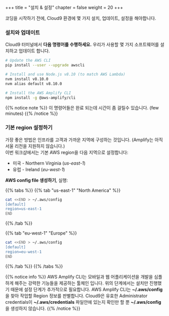 +++
title = "설치 & 설정"
chapter = false
weight = 20
+++

코딩을 시작하기 전에, Cloud9 환경에 몇 가지 설치, 업데이트, 설정을 해야합니다.

### 설치와 업데이트

Cloud9 터미널에서 **다음 명령어를 수행하세요.**  우리가 사용할 몇 가지 소프트웨어를 설치하고 업데이트 합니다.

```bash
# Update the AWS CLI
pip install --user --upgrade awscli

# Install and use Node.js v8.10 (to match AWS Lambda)
nvm install v8.10.0
nvm alias default v8.10.0

# Install the AWS Amplify CLI
npm install -g @aws-amplify/cli
```

{{% notice note %}}
이 명령어들은 완료 되는데 시간이 좀 걸릴수 있습니다. (few minutes)
{{% /notice %}}

### 기본 region 설정하기  

가장 좋은 방법은 인프라를 고객과 가까운 지역에 구성하는 것입니다. (Amplify는 아직 서울 리전을 지원하지 않습니다.)    
이번 워크샵에서는 기본 AWS region을 다음 지역으로 설정합니다:    
-  미국 - Northern Virginia (*us-east-1*)  
-  유럽 - Ireland (*eu-west-1*) 

**AWS config file 생성하기**, 실행:

{{% tabs %}}
{{% tab "us-east-1" "North America" %}}
```bash
cat <<END > ~/.aws/config
[default]
region=us-east-1
END
```
{{% /tab %}}

{{% tab  "eu-west-1"  "Europe" %}}
```bash
cat <<END > ~/.aws/config
[default]
region=eu-west-1
END
```
{{% /tab %}}
{{% /tabs %}}

{{% notice info %}}
AWS Amplify CLI는 모바일과 웹 어플리케이션을 개발을 심플하게 해주는 강력한 기능들을 제공하는 툴체인 입니다. 위의 단계에서는 설치만 진행했기 때문에 설정 단계가 추가적으로 필요합니다. 
AWS Amplify CLI는 **~/.aws/config**을 찾아 작업할 Region 정보를 판별합니다.
Cloud9은 유효한 Administrator credentials이 **~/.aws/credentials** 파일안에 있는지 확인만 할 뿐 **~/.aws/config**을 생성하지 않습니다.
{{% /notice %}}